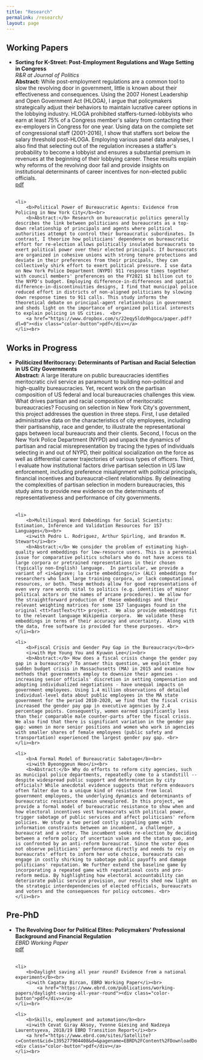 ```yaml
---
title: "Research"
permalink: /research/
layout: page
---
```




<h2>Working Papers</h2>
<ul>
	<li>
		<b>Sorting for K-Street: Post-Employment Regulations and Wage Setting in Congress</b><br>
		<i>R&R at Journal of Politics</i><br>
		<b>Abstract:</b> While post-employment regulations are a common tool to slow the revolving door in government, little is known about their effectiveness and consequences. Using the 2007 Honest Leadership and Open Government Act (HLOGA), I argue that policymakers strategically adjust their behaviors to maintain lucrative career options in the lobbying industry. HLOGA prohibited staffers-turned-lobbyists who earn at least 75% of a Congress member's salary from contacting their ex-employers in Congress for one year. Using data on the complete set of congressional staff (2001-2016), I show that staffers sort below the salary threshold post-HLOGA. Employing various panel data analyses, I also find that selecting out of the regulation increases a staffer's probability to become a lobbyist and ensures a substantial premium in revenues at the beginning of their lobbying career. These results explain why reforms of the revolving door fail and provide insights on institutional determinants of career incentives for non-elected public officials.   <br>
		<a href="https://www.dropbox.com/s/1ghswkvwylwhgya/full_paper.pdf?dl=0"><div class="color-button">pdf</div></a>
	</li><br>
	
	<li>
		<b>Political Power of Bureaucratic Agents: Evidence from Policing in New York City</b><br>
		<b>Abstract:</b> Research on bureaucratic politics generally describes the link between politicians and bureaucrats as a top-down relationship of principals and agents where political authorities attempt to control their bureaucratic subordinates. In contrast, I theorize how politicians' dependence on bureaucratic effort for re-election allows politically insulated bureaucrats to exert political power over their elected principals. If bureaucrats are organized in cohesive unions with strong tenure protections and deviate in their preferences from their principals, they can collectively shirk effort to exert political pressure. I use data on New York Police Department (NYPD) 911 response times together with council members' preferences on the FY2021 $1 billion cut to the NYPD's budget. Employing difference-in-differences and spatial difference-in-discontinuities designs, I find that municipal police reduced effort in districts of non-aligned politicians by slowing down response times to 911 calls. This study informs the theoretical debate on principal-agent relationships in government and sheds light on the importance of organized political interests to explain policing in US cities.  <br>
		<a href="https://www.dropbox.com/s/22eqy5ldo9hgoca/paper.pdf?dl=0"><div class="color-button">pdf</div></a>
	</li><br>
</ul>

<h2>Works in Progress</h2>
<ul>
	<li>
		<b>Politicized Meritocracy: Determinants of Partisan and Racial Selection in US City Governments</b><br>
		<b>Abstract:</b> A large literature on public bureaucracies identifies meritocratic civil service as paramount to building non-political and high-quality bureaucracies. Yet, recent work on the partisan composition of US federal and local bureaucracies challenges this view.  What drives partisan and racial composition of meritocratic bureaucracies? Focusing on selection in New York City's government, this project addresses the question in three steps. First, I use detailed administrative data on the characteristics of city employees, including their partisanship, race and gender, to illustrate the representational gaps between local bureaucrats and their clients. Second, I focus on the New York Police Department (NYPD) and unpack the dynamics of partisan and racial misrepresentation by tracing the types of individuals selecting in and out of NYPD, their political socialization on the force as well as differential career trajectories of various types of officers. Third, I evaluate how institutional factors drive partisan selection in US law enforcement, including preference misalignment with political principals, financial incentives and bureaucrat-client relationships. By delineating the complexities of partisan selection in modern bureaucracies, this study aims to provide new evidence on the determinants of representativeness and performance of city governments.  <br>
	</li><br>
	
	<li>
		<b>Multilingual Word Embeddings for Social Scientists: Estimation, Inference and Validation Resources for 157 Languages</b><br>
		<i>with Pedro L. Rodriguez, Arthur Spirling, and Brandon M. Stewart</i><br>
		<b>Abstract:</b> We consider the problem of estimating high-quality word embeddings for low-resource users. This is a perennial issue for comparative politics scholars who do not have access to large corpora or pretrained representations in their chosen (typically non-English) language.  In particular, we provide a variant of <i>&agrave; la carte embeddings</i> (ALC) embeddings for researchers who lack large training corpora, or lack computational resources, or both. These methods allow for good representations of even very rare words vital to politics (e.g. identities of minor political actors or the names of arcane procedures). We allow for the straightforward production of these embeddings and their relevant weighting matrices for some 157 languages found in the original <tt>fastText</tt> project.  We also provide embeddings fit to the relevant language Wikipedia corpora.  We validate these embeddings in terms of their accuracy and uncertainty.  Along with the data, free software is provided for these purposes. <br>
	</li><br>
	
	<li>
		<b>Fiscal Crisis and Gender Pay Gap in the Bureaucracy</b><br>
		<i>with Hye Young You and Kyuwon Lee</i><br>
		<b>Abstract:</b> How does a fiscal crisis change the gender pay gap in a bureaucracy? To answer this question, we exploit the sudden budget crisis in Massachusetts (MA) in 2015 and examine how methods that governments employ to downsize their agencies - increasing senior officials' discretion in setting compensation and adopting individualized negotiations - have unequal impacts on government employees. Using 1.4 million observations of detailed individual-level data about public employees in the MA state government for the period 2010-2020, we find that the fiscal crisis increased the gender pay gap in executive agencies by 2.4 percentage points. Consequently, women earned significantly less than their comparable male counter-parts after the fiscal crisis. We also find that there is significant variation in the gender pay gap: women in more senior positions and women who work in agencies with smaller shares of female employees (public safety and transportation) experienced the largest gender pay gap. <br>
	</li><br>
	
	<li>
		<b>A Formal Model of Bureaucratic Sabotage</b><br>
		<i>with Byeonggeun Heo</i><br>
		<b>Abstract:</b> Why do efforts to reform city agencies, such as municipal police departments, repeatedly come to a standstill -- despite widespread public support and determination by city officials? While anecdotal evidence suggests that reform endeavors often falter due to a unique kind of resistance from local government employees, the underlying dynamics and determinants of bureaucratic resistance remain unexplored. In this project, we provide a formal model of bureaucratic resistance to show when and how electoral incentives vest bureaucrats with political power, trigger sabotage of public services and affect politicians' reform policies. We study a two period costly signaling game with information constraints between an incumbent, a challenger, a bureaucrat and a voter. The incumbent seeks re-election by deciding between a reform policy of uncertain value and the status quo, and is confronted by an anti-reform bureaucrat. Since the voter does not observe politicians' performance directly and needs to rely on bureaucrats' effort to inform her vote choice, bureaucrats can engage in costly shirking to sabotage public payoffs and damage politicians' reputation. We further extend the baseline game by incorporating a repeated game with reputational costs and pro-reform media. By highlighting how electoral accountability can deteriorate public service provision, our results shed new light on the strategic interdependencies of elected officials, bureaucrats and voters and the consequences for policy outcomes. <br>
	</li><br>
</ul>




<h2>Pre-PhD</h2>
<ul>
	<li>
		<b>The Revolving Door for Political Elites: Policymakers' Professional Background and Financial
Regulation</b><br>
  <i>EBRD Working Paper</i><br>
	<a href="https://www.ebrd.com/publications/working-papers/revolving-door"><div class="color-button">pdf</div></a>
	</li><br>
	
	<li>
		<b>Daylight saving all year round? Evidence from a national experiment</b><br>
		<i>with Cagatay Bircan, EBRD Working Paper</i><br>
			<a href="https://www.ebrd.com/publications/working-papers/daylight-saving-all-year-round"><div class="color-button">pdf</div></a>
	</li><br>
	
	<li>
		<b>Skills, employment and automation</b><br>
		<i>with Cevat Giray Aksoy, Yvonne Giesing and Nadzeya Laurentsyeva, 2018/19 EBRD Transition Report</i><br>
		<a href="https://www.ebrd.com/sites/Satellite?c=Content&cid=1395277904408&d=&pagename=EBRD%2FContent%2FDownloadDocument"><div class="color-button">pdf</div></a>
	</li><br>
</ul>

